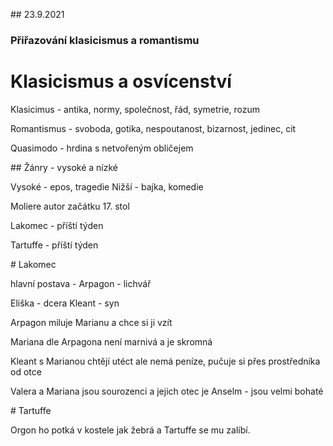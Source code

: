 ## 23.9.2021

### Přiřazování klasicismus a romantismu

# Klasicismus a osvícenství

Klasicimus - antika, normy, společnost, řád, symetrie, rozum

Romantismus - svoboda, gotika, nespoutanost, bizarnost, jedinec, cit

Quasimodo - hrdina s netvořeným obličejem 

## Žánry - vysoké a nízké

Vysoké - epos, tragedie
Nižší - bajka, komedie

Moliere autor začátku 17. stol

Lakomec - příští týden

Tartuffe - příští týden

# Lakomec

hlavní postava - Arpagon - lichvář

Eliška - dcera
Kleant - syn

Arpagon miluje Marianu a chce si ji vzít 

Mariana dle Arpagona není marnivá a je skromná

Kleant s Marianou chtějí utéct ale nemá peníze, pučuje si přes prostředníka od otce

Valera a Mariana jsou sourozenci a jejich otec je Anselm - jsou velmi bohaté

# Tartuffe

Orgon ho potká v kostele jak žebrá a Tartuffe se mu zalíbí. 


